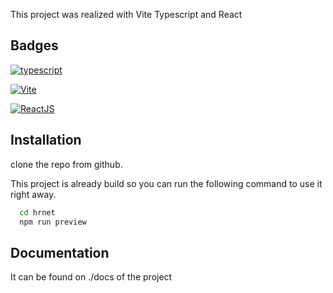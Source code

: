 

This project was realized with Vite Typescript and React




## Badges

[![typescript](https://img.shields.io/badge/TypeScript-007ACC?style=for-the-badge&logo=typescript&logoColor=white)](https://img.shields.io/badge/TypeScript-007ACC?style=for-the-badge&logo=typescript&logoColor=white)

[![Vite](https://img.shields.io/badge/Vite-B73BFE?style=for-the-badge&logo=vite&logoColor=FFD62E)](https://img.shields.io/badge/Vite-B73BFE?style=for-the-badge&logo=vite&logoColor=FFD62E)

[![ReactJS](https://img.shields.io/badge/React-20232A?style=for-the-badge&logo=react&logoColor=61DAFB)](https://img.shields.io/badge/React-20232A?style=for-the-badge&logo=react&logoColor=61DAFB)


## Installation

clone the repo from github.

This project is already build so you can run the following command to use it right away.

```bash
  cd hrnet
  npm run preview
```

## Documentation

It can be found on ./docs of the project
